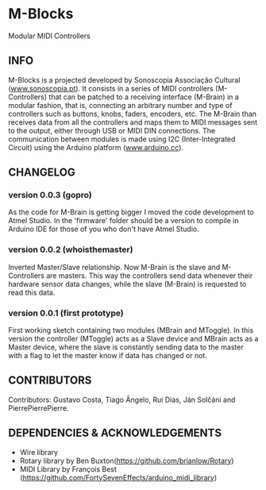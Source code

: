 # M-Blocks
Modular MIDI Controllers

## INFO
M-Blocks is a projected developed by Sonoscopia Associação Cultural (www.sonoscopia.pt). 
It consists in a series of MIDI controllers (M-Controllers) that can be patched to a receiving interface (M-Brain) in a modular fashion, that is, connecting an arbitrary number and type of controllers such as buttons, knobs, faders, encoders, etc. 
The M-Brain than receives data from all the controllers and maps them to MIDI messages sent to the output, either through USB or MIDI DIN connections.
The communication between modules is made using I2C (Inter-Integrated Circuit) using the Arduino platform (www.arduino.cc).  

## CHANGELOG

### version 0.0.3 (gopro)
As the code for M-Brain is getting bigger I moved the code development to Atmel Studio. In the 'firmware' folder should be a version to compile in Arduino IDE for those of you who don't have Atmel Studio. 

### version 0.0.2 (whoisthemaster)
Inverted Master/Slave relationship. 
Now M-Brain is the slave and M-Controllers are masters.
This way the controllers send data whenever their hardware sensor data changes, while the slave (M-Brain) is requested to read this data. 

### version 0.0.1 (first prototype)
First working sketch containing two modules (MBrain and MToggle).
In this version the controller (MToggle) acts as a Slave device and MBrain acts as a Master device, where the slave is constantly sending data to the master with a flag to let the master know if data has changed or not. 





## CONTRIBUTORS 
Contributors: Gustavo Costa, Tiago Ângelo, Rui Dias, Ján Solčáni and PierrePierrePierre.

## DEPENDENCIES & ACKNOWLEDGEMENTS
- Wire library 
- Rotary library by Ben Buxton(https://github.com/brianlow/Rotary)
- MIDI Library by François Best (https://github.com/FortySevenEffects/arduino_midi_library)